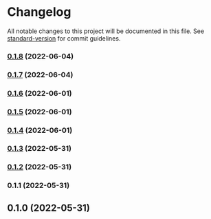 # Changelog

All notable changes to this project will be documented in this file. See [standard-version](https://github.com/conventional-changelog/standard-version) for commit guidelines.

### [0.1.8](https://github.com/shinokada/svelte-twitter-emoji/compare/v0.1.7...v0.1.8) (2022-06-04)

### [0.1.7](https://github.com/shinokada/svelte-twitter-emoji/compare/v0.1.6...v0.1.7) (2022-06-04)

### [0.1.6](https://github.com/shinokada/svelte-twitter-emoji/compare/v0.1.5...v0.1.6) (2022-06-01)

### [0.1.5](https://github.com/shinokada/svelte-twitter-emoji/compare/v0.1.4...v0.1.5) (2022-06-01)

### [0.1.4](https://github.com/shinokada/svelte-twitter-emoji/compare/v0.1.3...v0.1.4) (2022-06-01)

### [0.1.3](https://github.com/shinokada/svelte-twitter-emoji/compare/v0.1.2...v0.1.3) (2022-05-31)

### [0.1.2](https://github.com/shinokada/svelte-twitter-emoji/compare/v0.1.1...v0.1.2) (2022-05-31)

### 0.1.1 (2022-05-31)

## 0.1.0 (2022-05-31)
